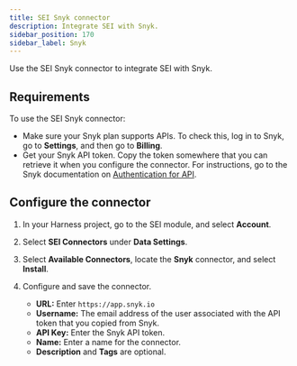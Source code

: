 ```yaml
---
title: SEI Snyk connector
description: Integrate SEI with Snyk.
sidebar_position: 170
sidebar_label: Snyk
---
```


Use the SEI Snyk connector to integrate SEI with Snyk.

## Requirements

To use the SEI Snyk connector:

* Make sure your Snyk plan supports APIs. To check this, log in to Snyk, go to **Settings**, and then go to **Billing**.
* Get your Snyk API token. Copy the token somewhere that you can retrieve it when you configure the connector. For instructions, go to the Snyk documentation on [Authentication for API](https://docs.snyk.io/snyk-api-info/authentication-for-api).

## Configure the connector

1. In your Harness project, go to the SEI module, and select **Account**.
2. Select **SEI Connectors** under **Data Settings**.
3. Select **Available Connectors**, locate the **Snyk** connector, and select **Install**.
4. Configure and save the connector.

   * **URL:** Enter `https://app.snyk.io`
   * **Username:** The email address of the user associated with the API token that you copied from Snyk.
   * **API Key:** Enter the Snyk API token.
   * **Name:** Enter a name for the connector.
   * **Description** and **Tags** are optional.
